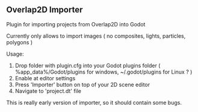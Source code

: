 ## Overlap2D Importer
Plugin for importing projects from Overlap2D into Godot

Currently only allows to import images
( no composites, lights, particles, polygons )

Usage:
1. Drop folder with plugin.cfg into your Godot plugins folder ( %app_data%/Godot/plugins for windows, ~/.godot/plugins for Linux ? )
2. Enable at editor settings
3. Press 'Importer' button on top of your 2D scene editor
4. Navigate to 'project.dt' file

This is really early version of importer, so it should contain some bugs.
